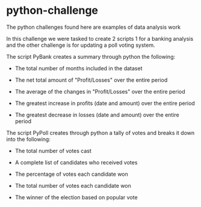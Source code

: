 # python-challenge
The python challenges found here are examples of data analysis work

In this challenge we were tasked to create 2 scripts 1 for a banking analysis and the other challenge is for updating a poll voting system.

The script PyBank creates a summary through python the following:

* The total number of months included in the dataset

* The net total amount of "Profit/Losses" over the entire period

* The average of the changes in "Profit/Losses" over the entire period

* The greatest increase in profits (date and amount) over the entire period

* The greatest decrease in losses (date and amount) over the entire period


The script PyPoll creates through python a tally of votes and breaks it down into the following:

* The total number of votes cast

* A complete list of candidates who received votes

* The percentage of votes each candidate won

* The total number of votes each candidate won

* The winner of the election based on popular vote